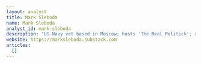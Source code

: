 ```yaml
---
layout: analyst
title: Mark Sleboda
name: Mark Sleboda
analyst_id: mark-sleboda
description: "US Navy vet based in Moscow; hosts 'The Real Politick'; realist analysis of Russia–US tensions, often dismantling Western narratives."
website: https://marksleboda.substack.com
articles:
  []
---
```


